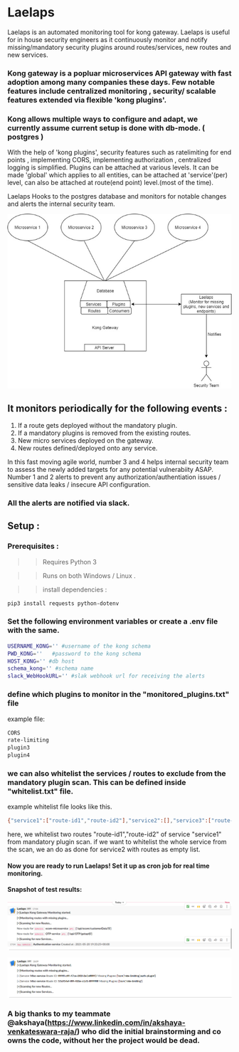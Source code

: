 # Laelaps
Laelaps is an automated monitoring tool for kong gateway. Laelaps is useful for in house security engineers as it continuously monitor and notify missing/mandatory security plugins around routes/services, new routes and new services. 

### Kong gateway is a popluar microservices API gateway with fast adoption among many companies these days. Few notable features include centralized monitoring , security/ scalable features extended via flexible 'kong plugins'.

### Kong allows multiple ways to configure and adapt, we currently assume current setup is done with db-mode. ( postgres )

 With the help of 'kong plugins', security features such as ratelimiting for end points , implementing CORS, implementing authorization , centralized logging is simplified. Plugins can be attached at various levels. It can be made 'global' which applies to all entities, can be attached at 'service'(per) level, can also be attached at route(end point) level.(most of the time). 
 
 Laelaps Hooks to the postgres database and monitors for notable changes and alerts the internal security team.
 
 ![Laelaps](/images/LaelapsArch.jpg)
 
 
 ## It monitors periodically for the following events :
 
 1. If a route gets deployed without the mandatory plugin.
 2. If a mandatory plugins is removed from the existing routes.
 3. New micro services deployed on the gateway.
 4. New routes defined/deployed onto any service.

In this fast moving agile world, number 3 and 4 helps internal security team to assess the newly added targets for any potential vulnerabiity ASAP. Number 1 and 2 alerts to prevent any authorization/authentiation issues / sensitive data leaks / insecure API configuration.

### All the alerts are notified via slack. 

## Setup :

### Prerequisites :

>> Requires Python 3

>> Runs on both Windows / Linux .

>> install dependencies :
```bash
pip3 install requests python-dotenv
```

### Set the following environment variables  or create a .env file with the same.
```bash
USERNAME_KONG='' #username of the kong schema
PWD_KONG=''   #password to the kong schema
HOST_KONG='' #db host
schema_kong='' #schema name
slack_WebHookURL='' #slak webhook url for receiving the alerts
```
### define which plugins to monitor in the "monitored_plugins.txt" file
example file: 
```bash
CORS
rate-limiting
plugin3
plugin4
```
### we can also whitelist the services / routes to exclude from the mandatory plugin scan. This can be defined inside "whitelist.txt" file.
example whitelist file looks like this.
```bash
{"service1":["route-id1","route-id2"],"service2":[],"service3":["route-id3"]}
```
here, we whitelist two routes "route-id1","route-id2" of service "service1" from mandatory plugin scan. if we want to whitelist the whole service from the scan, we an do as done for service2 with routes as empty list.

#### Now you are ready to run Laelaps! Set it up as cron job for real time monitoring.

#### Snapshot of test results:

![Laelaps](/images/Laelaps4.PNG)

![Laelaps](/images/Laelaps5.PNG)

### A big thanks to my teammate @akshaya(https://www.linkedin.com/in/akshaya-venkateswara-raja/) who did the initial brainstorming and co owns the code, without her the project would be dead.
